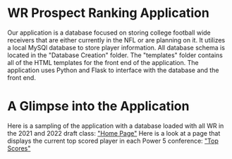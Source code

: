 # WR Prospect Ranking Application

Our application is a database focused on storing college football wide receivers that are either currently
in the NFL or are planning on it. It utilizes a local MySQl database to store player information. All database schema is located in
the "Database Creation" folder. The "templates" folder contains all of the HTML templates for the front end of the application.
The application uses Python and Flask to interface with the database and the front end.

# A Glimpse into the Application

Here is a sampling of the application with a database loaded with all WR in the 2021 and 2022 draft class:
["Home Page"](https://github.com/conwayn816/WR-Prospect-Ranking/blob/0bd4fe2c92096918717b018400468000221a1035/images/Screenshot%202023-05-08%20at%2011.34.12%20PM.png)
Here is a look at a page that displays the current top scored player in each Power 5 conference: ["Top Scores"](https://github.com/conwayn816/WR-Prospect-Ranking/blob/0bd4fe2c92096918717b018400468000221a1035/images/Screenshot%202023-05-08%20at%2011.34.22%20PM.png)
